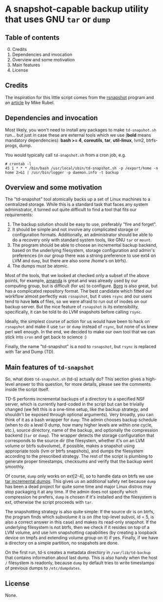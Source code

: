# A snapshot-capable backup utility that uses GNU `tar` or `dump`

## Table of contents
0. Credits
1. Dependencies and invocation
2. Overview and some motivation
3. Main features
4. License

## Credits

The inspiration for this little script comes from the [rsnapshot](https://rsnapshot.org/) program and an [article](http://www.mikerubel.org/computers/rsync_snapshots) by Mike Rubel.

## Dependencies and invocation

Most likely, you won't need to install any packages to make `td-snapshot.sh` run... but just in case these are external tools which we use (**bold** means mandatory dependencies): **bash >= 4**, **coreutils**, **tar**, **util-linux**, lvm2, btrfs-progs, dump.

You would typically call `td-snapshot.sh` from a cron job, e.g.
```
# crontab -l
45 1 * * * /bin/bash /usr/local/sbin/td-snapshot.sh -p /export/home -n home 2>&1 | /usr/bin/logger -p daemon.info -t backup
```

## Overview and some motivation

The "td-snapshot" tool atomically backs up a set of Linux machines to a centralized storage. While this is a standard task that faces any system administrator, it turned out quite difficult to find a tool that fits our requirements:

1. The backup solution should be easy to use, preferably "fire and forget".
2. It should be simple and not involve any complicated storage or configuration formats. Additionally, an administrator should be able to do a recovery only with standard system tools, like GNU `tar` or `mount`.
3. The program should be able to choose an incremental backup backend, based on the underlying filesystem, storage configuration and admin's preferences (in our group there was a strong preference to use ext4 on LVM and `dump`, but there are also some /home's on btrfs).
4. The dumps must be atomic.

Most of the tools, that we looked at checked only a subset of the above points, for example, [amanda](www.amanda.org) is great and was already used by our computing group, but is difficult (for us) to configure. [Borg](https://borgbackup.readthedocs.io/en/stable/) is also great, but has a complicated repository format. The best candidate which fitted our workflow almost perfectly was `rsnapshot`, but it uses `rsync` and our users tend to have **lots** of files, so we were afraid to run out of inodes on our backup server. But the nice feature of `rsnapshot` is its extensibility, specifically, it can be told to do LVM snapshots before calling `rsync`.

Ideally, the simplest course of action for us would have been to hack on `rsnapshot` and make it use `tar` or `dump` instead of `rsync`, but none of us knew perl well enough. In the end, we decided to make our own tool that we can stick into `cron` and get back to science :)

Finally, the name "td-snapshot" is a nod to `rsnapshot`, but `rsync` is replaced with Tar and Dump (TD).

## Main features of `td-snapshot`

So, what does `td-snapshot.sh` (td-s) actually do? This section gives a high-level answer to this question, for more details, please see the comments inside the script itself.

TD-S performs incremental backups of a directory to a specified NSF server, which is currently hard-coded in the script but can be trivially changed (we felt this is a one-time setup, like the backup strategy, and shouldn't be exposed through optional arguments). Very broadly, you can think of it as a bash wrapper for `dump`: The admin chooses backup schedule (when to do a level 0 dump, how many higher levels are within one cycle, etc.), source directory, name of the backup, and optionally the compression backend (`tar` or `dump`). The wrapper detects the storage configuration that corresponds to the source dir (the filesystem, whether it's on an LVM volume or btrfs subvolume), if possible, makes a snapshot using appropriate tools (lvm or btrfs snapshots), and dumps the filesystem according to the prescribed strategy. The rest of the script is plumbing to generate proper timestamps, checksums and verify that the backup went smoothly.

Of course, `dump` only works on ext[2-4], so to handle data on btrfs we use [tar incremental dumps](https://www.gnu.org/software/tar/manual/html_node/Incremental-Dumps.html). This gives us an additional safety net because `dump` has been a dead project for quite some time and major Linux distros may stop packaging it at any time. If the admin does not specify which compression he prefers, `dump` is chosen if it's installed and the filesystem is ext, otherwise the script proceeds with `tar`.

The snapshotting strategy is also quite simple: If the source dir is on btrfs, the program finds which subvolume it is on (the top-level subvol, id = 5, is also a correct answer in this case) and makes its read-only snapshot. If the underlying filesystem is not btrfs, then we check if it resides on top of a LVM volume, and use lvm snapshotting capabilities (by creating a loopback device on tmpfs and extending volume group on it) if yes. Finally, if we have a directory on a simple partition, no snapshots are done.

On the first run, td-s creates a metadata directory in `/var/lib/td-backup` that contains information about last dump. This is also handy when the host `/` filesystem is readonly, because `dump` by default tries to write timestamps of previous dumps to `/etc/dumpdates`.

## License

None.
